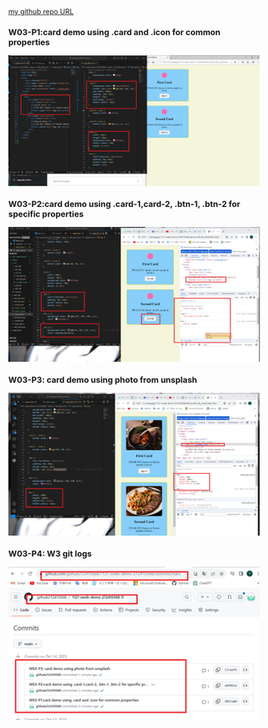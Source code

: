 [my github repo URL](https://github.com/github212410368/1121-sweb-demo-212410368.git)



### W03-P1:card demo using .card and .icon for common properties

![](w3_68(1).png)


### W03-P2:card demo using .card-1,card-2, .btn-1, .btn-2 for specific properties

![](w3_68(2).png)




### W03-P3: card demo using photo from unsplash

![](w3_68(3).png)


### W03-P4: W3 git logs

![](w3_68(4).png)

